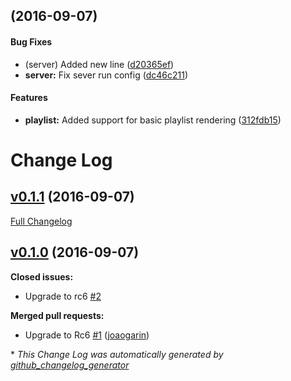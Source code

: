 <a name=""></a>
##  (2016-09-07)


#### Bug Fixes

*  (server) Added new line ([d20365ef](https://github.com/joaogarin/carte-blanche-angular2/commit/d20365ef4179c6ef3f382528c18785884f808c55))
* **server:**  Fix sever run config ([dc46c211](https://github.com/joaogarin/carte-blanche-angular2/commit/dc46c211c11b9009145d55c3ee9bd9573308c835))

#### Features

* **playlist:**  Added support for basic playlist rendering ([312fdb15](https://github.com/joaogarin/carte-blanche-angular2/commit/312fdb1553e444e71a796b8a526397a6654aa98d))



# Change Log

## [v0.1.1](https://github.com/joaogarin/carte-blanche-angular2/tree/v0.1.1) (2016-09-07)
[Full Changelog](https://github.com/joaogarin/carte-blanche-angular2/compare/v0.1.0...v0.1.1)

## [v0.1.0](https://github.com/joaogarin/carte-blanche-angular2/tree/v0.1.0) (2016-09-07)
**Closed issues:**

- Upgrade to rc6 [\#2](https://github.com/joaogarin/carte-blanche-angular2/issues/2)

**Merged pull requests:**

- Upgrade to Rc6 [\#1](https://github.com/joaogarin/carte-blanche-angular2/pull/1) ([joaogarin](https://github.com/joaogarin))



\* *This Change Log was automatically generated by [github_changelog_generator](https://github.com/skywinder/Github-Changelog-Generator)*